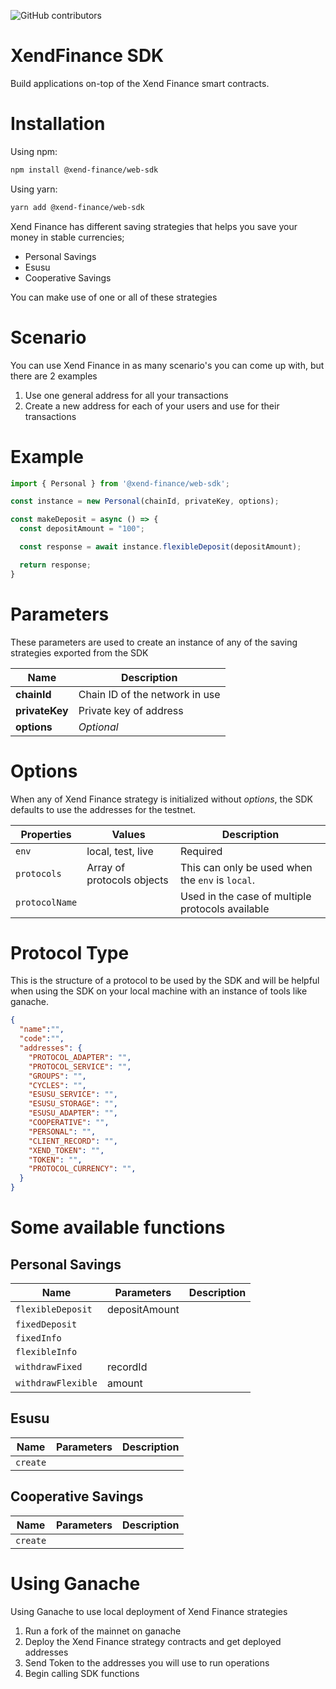 ![GitHub contributors](https://img.shields.io/github/contributors/xendfinance/XendFinanceSDK?color=orange&style=flat-square)

# XendFinance SDK

Build applications on-top of the Xend Finance smart contracts.



# Installation
Using npm:
```bash
npm install @xend-finance/web-sdk
```
Using yarn:
```bash
yarn add @xend-finance/web-sdk
```

Xend Finance has different saving strategies that helps you save your money in stable currencies;
- Personal Savings
- Esusu
- Cooperative Savings

You can make use of one or all of these strategies

# Scenario
You can use Xend Finance in as many scenario's you can come up with, but there are 2 examples
1. Use one general address for all your transactions
2. Create a new address for each of your users and use for their transactions

# Example

```js
import { Personal } from '@xend-finance/web-sdk';

const instance = new Personal(chainId, privateKey, options);

const makeDeposit = async () => {
  const depositAmount = "100";

  const response = await instance.flexibleDeposit(depositAmount);

  return response;
}
```



# Parameters
These parameters are used to create an instance of any of the saving strategies exported from the SDK

Name | Description
--- | ---
**chainId** | Chain ID of the network in use
**privateKey** | Private key of address
**options** | *Optional*



# Options
When any of Xend Finance strategy is initialized without *options*, the SDK defaults to use the addresses for the testnet.

Properties | Values | Description
--- | --- | ---
`env` | local, test, live | Required 
`protocols` | Array of protocols objects | This can only be used when the `env` is `local`. 
`protocolName` | | Used in the case of multiple protocols available


# Protocol Type
This is the structure of a protocol to be used by the SDK and will be helpful when using the SDK on your local machine with an instance of tools like ganache.

```json
{
  "name":"",
  "code":"",
  "addresses": {
    "PROTOCOL_ADAPTER": "",
    "PROTOCOL_SERVICE": "",
    "GROUPS": "",
    "CYCLES": "",
    "ESUSU_SERVICE": "",
    "ESUSU_STORAGE": "",
    "ESUSU_ADAPTER": "",
    "COOPERATIVE": "",
    "PERSONAL": "",
    "CLIENT_RECORD": "",
    "XEND_TOKEN": "",
    "TOKEN": "",
    "PROTOCOL_CURRENCY": "",
  }
}
```

# Some available functions
## Personal Savings
Name | Parameters | Description
--- | --- | ---
`flexibleDeposit` | depositAmount | 
`fixedDeposit` | | 
`fixedInfo` | | 
`flexibleInfo` | | 
`withdrawFixed` | recordId | 
`withdrawFlexible` | amount |

## Esusu
Name | Parameters | Description
--- | --- | ---
`create` | |

## Cooperative Savings
Name | Parameters | Description
--- | --- | ---
`create` | |


# Using Ganache
Using Ganache to use local deployment of Xend Finance strategies

1. Run a fork of the mainnet on ganache
2. Deploy the Xend Finance strategy contracts and get deployed addresses
3. Send Token to the addresses you will use to run operations
4. Begin calling SDK functions

